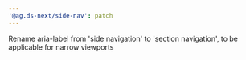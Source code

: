 ```yaml
---
'@ag.ds-next/side-nav': patch
---
```


Rename aria-label from 'side navigation' to 'section navigation', to be applicable for narrow viewports
